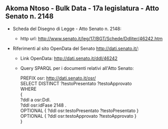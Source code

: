 ## Akoma Ntoso - Bulk Data - 17a legislatura - Atto Senato n. 2148 ##

* Scheda del Disegno di Legge - Atto Senato n. 2148:
	* http url: http://www.senato.it/leg/17/BGT/Schede/Ddliter/46242.htm

* Riferimenti al sito OpenData del Senato http://dati.senato.it/:
	* Link OpenData: http://dati.senato.it/ddl/46242
	* Query SPARQL per i documenti relativi all'Atto Senato:

        PREFIX osr: <http://dati.senato.it/osr/>  
		SELECT DISTINCT ?testoPresentato ?testoApprovato  
		WHERE  
		{  
		    ?ddl a osr:Ddl.  
		    ?ddl osr:idFase 2148 .  
		    OPTIONAL { ?ddl osr:testoPresentato ?testoPresentato }  
		    OPTIONAL { ?ddl osr:testoApprovato ?testoApprovato }  
		}
		